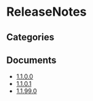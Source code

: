 # ReleaseNotes

## Categories


## Documents
- [1.1.0.0](1.1.0.0.md)
- [1.1.0.1](1.1.0.1.md)
- [1.1.99.0](1.1.99.0.md)